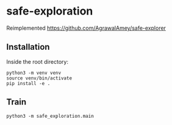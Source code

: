 # safe-exploration
Reimplemented https://github.com/AgrawalAmey/safe-explorer


## Installation

Inside the root directory:
```
python3 -m venv venv
source venv/bin/activate
pip install -e .
```

## Train

```
python3 -m safe_exploration.main 
```